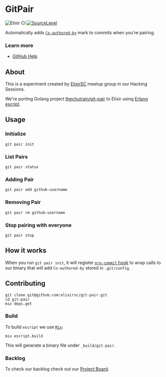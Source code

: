 # GitPair

![Elixir CI](https://github.com/elixirsc/git-pair/workflows/Elixir%20CI/badge.svg) [![SourceLevel](https://app.sourcelevel.io/github/elixirsc/git-pair.svg)](https://app.sourcelevel.io/github/elixirsc/git-pair)

Automatically adds [`Co-authored-by`](https://git.wiki.kernel.org/index.php/CommitMessageConventions) mark to commits when you're pairing.

### Learn more

-   [GitHub Help](https://help.github.com/en/github/committing-changes-to-your-project/creating-a-commit-with-multiple-authors)

## About

This is a experiment created by [ElixirSC](https://www.meetup.com/elixirsc/) meetup group in our Hacking Sessions.

We're porting Golang project [thechutrain/git-pair](https://github.com/thechutrain/git-pair) to Elixir using [Erlang escript](http://erlang.org/doc/man/escript.html).

## Usage

### Initialize

```
git pair init
```

### List Pairs

```
git pair status
```

### Adding Pair

```
git pair add github-username
```

### Removing Pair

```
git pair rm github-username
```

### Stop pairing with everyone

```
git pair stop
```

## How it works

When you run `git pair init`, it will register [`pre-commit` hook](https://github.com/git/git/blob/master/templates/hooks--pre-commit.sample) to wrap calls to our binary that will add `Co-authored-by` stored in `.git/config`.

## Contributing

```
git clone git@github.com:elixirsc/git-pair.git
cd git-pair
mix deps.get
```

### Build

To build `escript` we use [`Mix`](https://hexdocs.pm/mix/master/Mix.Tasks.Escript.Build.html):

```
mix escript.build
```

This will generate a binary file under `_build/git-pair`.

### Backlog

To check our backlog check out our [Project Board](https://github.com/elixirsc/git-pair/projects/1).
